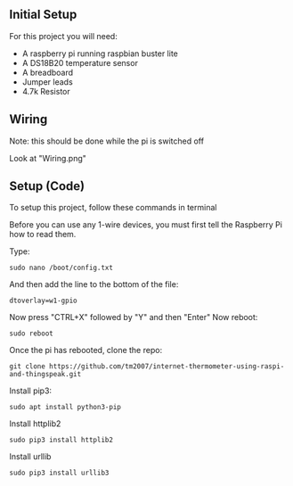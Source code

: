## Initial Setup
For this project you will need:
* A raspberry pi running raspbian buster lite
* A DS18B20 temperature sensor
* A breadboard
* Jumper leads
* 4.7k Resistor

## Wiring
Note: this should be done while the pi is switched off

Look at "Wiring.png"	
## Setup (Code)
To setup this project, follow these commands in terminal

Before you can use any 1-wire devices, you must first tell the Raspberry Pi how to read them.

Type:
```
sudo nano /boot/config.txt
```
And then add the line to the bottom of the file:
```
dtoverlay=w1-gpio
```
Now press "CTRL+X" followed by "Y" and then "Enter"
Now reboot:
```
sudo reboot
```
Once the pi has rebooted, clone the repo:
```
git clone https://github.com/tm2007/internet-thermometer-using-raspi-and-thingspeak.git
```
Install pip3:
```
sudo apt install python3-pip
```
Install httplib2
```
sudo pip3 install httplib2
```
Install urllib
```
sudo pip3 install urllib3
```
